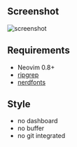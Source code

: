 ## Screenshot

![screenshot](https://github.com/bitterteasweetorange/nvim/blob/main/screenshot.png)

## Requirements

- Neovim 0.8+
- [ripgrep](https://github.com/BurntSushi/ripgrep)
- [nerdfonts](https://www.nerdfonts.com/)

## Style

- no dashboard
- no buffer
- no git integrated
